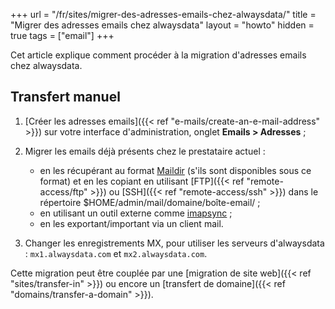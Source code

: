 +++
url = "/fr/sites/migrer-des-adresses-emails-chez-alwaysdata/"
title = "Migrer des adresses emails chez alwaysdata"
layout = "howto"
hidden = true
tags = ["email"]
+++

Cet article explique comment procéder à la migration d'adresses emails chez alwaysdata.

## Transfert manuel

1. [Créer les adresses emails]({{< ref "e-mails/create-an-e-mail-address" >}}) sur votre interface d'administration, onglet **Emails > Adresses** ;

2. Migrer les emails déjà présents chez le prestataire actuel :
    - en les récupérant au format [Maildir](https://fr.wikipedia.org/wiki/Maildir) (s'ils sont disponibles sous ce format) et en les copiant en utilisant [FTP]({{< ref "remote-access/ftp" >}}) ou [SSH]({{< ref "remote-access/ssh" >}}) dans le répertoire $HOME/admin/mail/domaine/boîte-email/ ;
    - en utilisant un outil externe comme [imapsync](https://github.com/imapsync/imapsync) ;
    - en les exportant/important via un client mail.

3. Changer les enregistrements MX, pour utiliser les serveurs d'alwaysdata : `mx1.alwaysdata.com` et `mx2.alwaysdata.com`.

Cette migration peut être couplée par une [migration de site web]({{< ref "sites/transfer-in" >}}) ou encore un [transfert de domaine]({{< ref "domains/transfer-a-domain" >}}).
